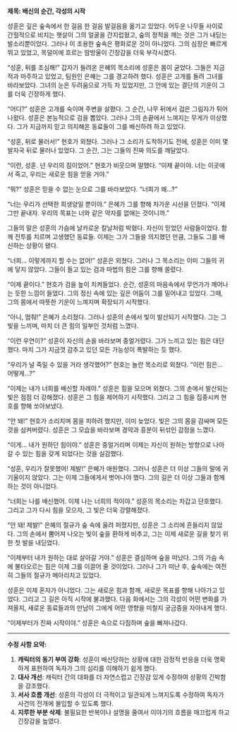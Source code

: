 **제목: 배신의 순간, 각성의 시작**

성훈은 깊은 숲속에서 한 걸음 한 걸음 발걸음을 옮기고 있었다. 어두운 나무들 사이로 간헐적으로 비치는 햇살이 그의 얼굴을 간지럽혔고, 숲의 정적을 깨는 것은 그가 내딛는 발소리뿐이었다. 그러나 이 조용한 숲속은 평화로운 것이 아니었다. 그의 심장은 빠르게 뛰고 있었고, 목덜미에 흐르는 땀방울이 긴장감을 더욱 부각시켰다.

“성훈, 뒤를 조심해!” 갑자기 들려온 은혜의 목소리에 성훈은 몸이 굳었다. 그들은 지금 적과 마주하고 있었고, 팀원인 은혜는 그를 경고하려 했다. 성훈은 고개를 돌려 그녀를 바라보았다. 그녀의 눈은 두려움으로 가득 차 있었지만, 그 안에 있는 결단의 기운이 그를 더욱 긴장하게 했다.

“어디?” 성훈은 고개를 숙이며 주변을 살폈다. 그 순간, 나무 뒤에서 검은 그림자가 튀어나왔다. 성훈은 본능적으로 검을 뽑았다. 그러나 그의 손끝에서 느껴지는 무게가 이상했다. 그가 지금까지 믿고 의지해온 동료들이 그를 배신하려 하고 있었다.

“성훈, 뒤로 물러서!” 현호가 외쳤다. 그러나 그 소리가 도착하기도 전에, 성훈은 이미 몇 발자국 뒤로 물러나 있었다. 그 순간, 그는 그들의 진짜 의도를 깨달았다.

“이런, 성훈. 넌 우리의 짐이었어.” 현호가 비웃으며 말했다. “이제 끝이야. 너는 이곳에서 죽고, 우리는 새로운 힘을 얻을 거야.”

“뭐?” 성훈은 믿을 수 없는 눈으로 그를 바라보았다. “너희가 왜…?”

“너는 우리가 선택한 희생양일 뿐이야.” 은혜가 그를 향해 차가운 시선을 던졌다. “이제 그만 끝내자. 우리의 목표는 너와 같은 약자를 없애는 것이니까.”

그들의 말은 성훈의 가슴에 날카로운 칼날처럼 박혔다. 자신이 믿었던 사람들이었다. 함께 전투를 치르며 고생했던 동료들. 이제는 그가 그들을 의지했던 만큼, 그들도 그를 배신하는 상황이 됐다.

“너희… 이렇게까지 할 수는 없어!” 성훈은 외쳤다. 그러나 그 목소리는 이미 그들의 귀에 닿지 않았다. 그들이 들고 있는 검과 마법의 힘은 그를 향해 쏠렸다.

“이제 끝이다.” 현호가 검을 높이 치켜들었다. 순간, 성훈의 마음속에서 무언가가 깨어나는 듯한 느낌이 들었다. 그의 정신 속에 있는 깊은 어둠이 그를 밀어내고 있었다. 그때, 그의 몸에서 따뜻한 기운이 느껴지며 확장되기 시작했다.

“아니, 멈춰!” 은혜가 소리쳤다. 그러나 성훈의 손에서 빛이 발산되기 시작했다. 그는 그 빛을 느끼며, 마치 더 큰 힘의 일부인 것처럼 느꼈다.

“이런 우연이?” 성훈이 자신의 손을 바라보며 중얼거렸다. 그가 느끼고 있는 힘은 대단했다. 마치 그가 지금껏 감추고 있던 모든 가능성이 폭발하는 듯 했다.

“우리가 널 죽일 수 있을 거라 생각했어?” 현호는 놀란 목소리로 외쳤다. “이런 힘은… 어떻게…?”

“이제는 내가 너희를 배신할 차례야.” 성훈은 힘을 모으며 외쳤다. 그의 손에서 발산되는 빛은 점점 더 강해졌다. 성훈은 그 힘을 제어하기 시작했다. 그리고 그 힘을 집중시켜 현호를 향해 쏘아보냈다.

“안 돼!” 현호가 소리치며 몸을 피하려 했지만, 이미 늦었다. 빛은 그의 몸을 감싸며 모든 것을 삼켜버렸다. 성훈은 그 모습을 바라보며 경악과 흥분이 뒤섞인 감정을 느꼈다.

“이게… 내가 원하던 힘이야.” 성훈은 중얼거리며 이제는 자신이 원하는 방향으로 나아갈 수 있는 힘을 갖게 되었다는 것을 실감했다.

“성훈, 우리가 잘못했어! 제발!” 은혜가 애원했다. 그러나 성훈은 더 이상 그들의 말에 귀 기울이지 않았다. 그는 이제 그들에게서 벗어나야 했다. 그의 길은 더 이상 그들과 함께하는 것이 아니었다.

“너희는 나를 배신했어. 이제 나는 너희의 적이야.” 성훈의 목소리는 차갑고 단호했다. 그리고 그가 다시 힘을 모으자, 그 빛은 더욱 강렬해졌다.

“안 돼! 제발!” 은혜의 절규가 숲 속에 울려 퍼졌지만, 성훈은 그 소리에 흔들리지 않았다. 그의 손에서 뿜어져 나오는 빛이 숲을 환하게 비추고, 그는 이제 새로운 길을 찾기 위한 첫 발을 내딛었다.

“이제부터 내가 원하는 대로 살아갈 거야.” 성훈은 결심하며 숲을 떠났다. 그의 가슴 속에 불타오르는 힘은 이제 그를 이끌어 줄 것이었다. 그러나 그가 떠난 후, 숲속에는 여전히 그들의 절규가 메아리치고 있었다.

성훈은 이제 혼자가 아니었다. 그는 새로운 힘과 함께, 새로운 목표를 향해 나아가고 있었다. 그리고 그 길은 아직 시작에 불과했다. 다음 화에서는 그의 각성이 어떤 변화를 가져올지, 새로운 동료들과의 만남이 그에게 어떤 영향을 미칠지 궁금증을 자아내게 했다.

“이제부터가 진짜 시작이야.” 성훈은 속으로 다짐하며 숲을 빠져나갔다. 

---

**수정 사항 요약:**
1. **캐릭터의 동기 부여 강화**: 성훈이 배신당하는 상황에 대한 감정적 반응을 더욱 명확하게 표현하여 독자가 그의 심리를 이해하기 쉽게 했다.
2. **대사 개선**: 캐릭터 간의 대화를 더 자연스럽고 긴장감 있게 수정하여 상황의 긴박함을 강조했다.
3. **서사 흐름 개선**: 성훈의 각성이 더 극적이고 일관되게 느껴지도록 수정하여 독자가 사건의 전개에 몰입할 수 있도록 했다.
4. **지루한 부분 삭제**: 불필요한 반복이나 설명을 줄여서 이야기의 흐름을 매끄럽게 하고 긴장감을 높였다.